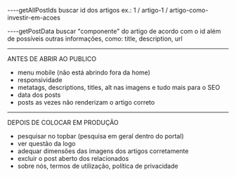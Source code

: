 ----getAllPostIds
buscar id dos artigos
ex.: 1 / artigo-1 / artigo-como-investir-em-acoes

----getPostData
buscar "componente" do artigo de acordo com o id
além de possíveis outras informações, como: title, description, url












_____
ANTES DE ABRIR AO PUBLICO
- menu mobile (não está abrindo fora da home)
- responsividade
- metatags, descriptions, titles, alt nas imagens e tudo mais para o SEO
- data dos posts
- posts as vezes não renderizam o artigo correto

_____
DEPOIS DE COLOCAR EM PRODUÇÃO
- pesquisar no topbar (pesquisa em geral dentro do portal)
- ver questão da logo
- adequar dimensões das imagens dos artigos corretamente
- excluir o post aberto dos relacionados
- sobre nós, termos de utilização, política de privacidade